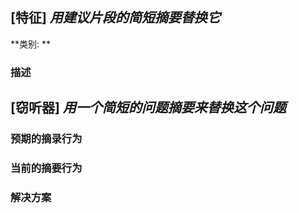 <!--- Provide a general summary of the issue in the Title above -->

<!--- Add the prefix [BUG] or [FEATURE] to the Title -->

<!--- In case it's a feature suggestion, otherwise delete this section -->

<!--- Make sure there isn't already a snippet accomplishing your goal -->

## [特征] _用建议片段的简短摘要替换它_

**类别: ** <!-- One of the existing categories preferably -->

### 描述<!-- IF NEEDED -->

<!-- More detailed description of the snippet you want to be included in 30-seconds-of-code -->

<!--- In case it's a bug, otherwise delete this section-->

<!--- Make sure there isn't already an open issue for your problem -->

## [窃听器] _用一个简短的问题摘要来替换这个问题_

### 预期的摘录行为

<!--- If you're describing a bug, tell us what should happen -->

<!--- If you're suggesting a change/improvement, tell us how it should work -->

### 当前的摘要行为

<!--- If describing a bug, tell us what happens instead of the expected behavior -->

<!--- If suggesting a change/improvement, explain the difference from current behavior -->

### 解决方案

<!--- Not obligatory, but suggest a fix/reason for the bug, -->

<!--- or ideas how to implement the addition or change -->